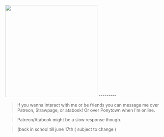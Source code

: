  <img src="https://static.wikia.nocookie.net/rvb/images/9/90/5F411EF3-88B3-4733-B234-CDF208416FCF.jpeg/revision/latest?cb=20190321031111" width="300"> 
---------

> If you wanna interact with me or be friends you can message me over Patreon, Strawpage, or atabook! Or over Ponytown when I'm online.

> Patreon/Atabook might be a slow response though.

> (back in school till june 17th ( subject to change )
